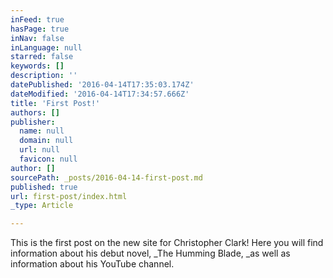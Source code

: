 ```yaml
---
inFeed: true
hasPage: true
inNav: false
inLanguage: null
starred: false
keywords: []
description: ''
datePublished: '2016-04-14T17:35:03.174Z'
dateModified: '2016-04-14T17:34:57.666Z'
title: 'First Post!'
authors: []
publisher:
  name: null
  domain: null
  url: null
  favicon: null
author: []
sourcePath: _posts/2016-04-14-first-post.md
published: true
url: first-post/index.html
_type: Article

---
```

This is the first post on the new site for Christopher Clark! Here you will find information about his debut novel, _The Humming Blade, _as well as information about his YouTube channel.